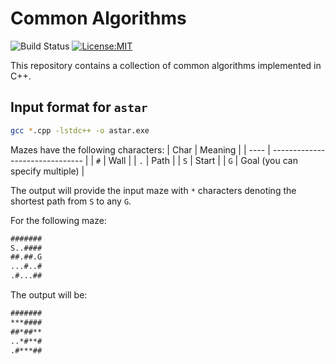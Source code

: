 # Common Algorithms

![Build Status](https://github.com/matteopolak/algorithms/actions/workflows/clang.yml/badge.svg)
[![License:MIT](https://img.shields.io/badge/license-MIT-yellow.svg)](https://opensource.org/licenses/MIT)

This repository contains a collection of common algorithms implemented in C++.

## Input format for `astar`

```bash
gcc *.cpp -lstdc++ -o astar.exe
```

Mazes have the following characters:
| Char | Meaning                         |
| ---- | ------------------------------- |
| `#`  | Wall                            |
| `.`  | Path                            |
| `S`  | Start                           |
| `G`  | Goal (you can specify multiple) |

The output will provide the input maze with `*` characters denoting
the shortest path from `S` to any `G`.

For the following maze:

```cmd
#######
S..####
##.##.G
...#..#
.#...##
```

The output will be:

```cmd
#######
***####
##*##**
..*#**#
.#***##
```
